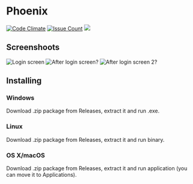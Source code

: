 # Phoenix
[![Code Climate](https://codeclimate.com/github/artur9010/Phoenix/badges/gpa.svg)](https://codeclimate.com/github/artur9010/Phoenix)
[![Issue Count](https://codeclimate.com/github/artur9010/Phoenix/badges/issue_count.svg)](https://codeclimate.com/github/artur9010/Phoenix)
[![](https://img.shields.io/badge/Avaible%20for-OS%20X%2C%20Windows%2C%20Linux-blue.svg)](https://github.com/artur9010/Phoenix/releases)

## Screenshoots
![Login screen](http://i.imgur.com/svxQ9nM.png)
![After login screen?](http://i.imgur.com/KT4HNIc.png)
![After login screen 2?](http://i.imgur.com/PtTwz1B.png)

## Installing
### Windows
Download .zip package from Releases, extract it and run .exe.
### Linux
Download .zip package from Releases, extract it and run binary.
### OS X/macOS
Download .zip package from Releases, extract it and run application (you can move it to Applications).

